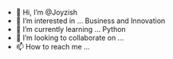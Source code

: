 - 👋 Hi, I’m @Joyzish
- 👀 I’m interested in ... Business and Innovation
- 🌱 I’m currently learning ... Python
- 💞️ I’m looking to collaborate on ...
- 📫 How to reach me ... 

<!---
Joyzish/Joyzish is a ✨ special ✨ repository because its `README.md` (this file) appears on your GitHub profile.
You can click the Preview link to take a look at your changes.
--->
